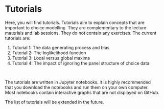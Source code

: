 # Tutorials
Here, you will find tutorials. Tutorials aim to explain concepts that are important to choice modelling. They are complementary to the lecture materials and lab sessions. They do not contain any exercises. The current tutorials are:
1. Tutorial 1: The data generating process and bias
2. Tutorial 2: The loglikelihood function
3. Tutorial 3: Local versus global maxima
4. Tutorial 4: The impact of ignoring the panel structure of choice data
<br>

The tutorials are written in Jupyter notebooks. It is highly recommended that you download the notebooks and run them on your own computer. Most notebooks contain interactive graphs that are not displayed on GitHub. <br>

The list of tutorials will be extended in the future.
